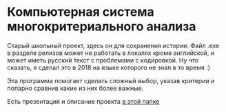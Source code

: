 # Компьютерная система многокритериального анализа

Старый школьный проект, здесь он для сохранения истории. Файл .exe в разделе релизов может не работать в локалях кроме английской, и может иметь русский текст с проблемами с кодировкой. Ну что сказать, я сделал это в 2018 на языке которого не знал в то время :)

Эта программа помогает сделать сложный выбор, указав критерии и попарно сравнив какие из них более важные.

Есть презентация и описание проекта [в этой папке](/docs)